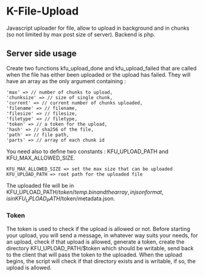 # K-File-Upload

Javascript uploader for file, allow to upload in background and in chunks (so not limited by max post size of server). Backend is php.

## Server side usage

Create two functions kfu_upload_done and kfu_upload_failed that are called when the file has either been uploaded or the upload has failed. They will have an array as the only argument containing :

    'max' => // number of chunks to upload,
    'chunksize' => // size of single chunk,
    'current' => // current number of chunks uploaded,
    'filename' => // filename,
    'filesize' => // filesize,
    'filetype' => // filetype,
    'token' => // a token for the upload,
    'hash' => // sha256 of the file,
    'path' => // file path,
    'parts' => // array of each chunk id

You need also to define two constants : KFU_UPLOAD_PATH and KFU_MAX_ALLOWED_SIZE. 
    
    KFU_MAX_ALLOWED_SIZE => set the max size that can be uploaded
    KFU_UPLOAD_PATH => root path for the uploaded file

The uploaded file will be in KFU_UPLOAD_PATH/$token/temp.bin and the array, in json format, is in KFU_UPLOAD_PATH/$token/metadata.json.

### Token

The token is used to check if the upload is allowed or not. Before starting your upload, you will send a message, in whatever way suits your needs, for an upload, check if that upload is allowed, generate a token, create the directory KFU_UPLOAD_PATH/$token which should be writable, send back to the client that will pass the token to the uploaded. When the upload begins, the script will check if that directory exists and is writable, if so, the upload is allowed.